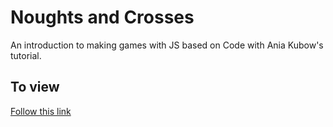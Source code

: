# Noughts and Crosses
An introduction to making games with JS based on Code with Ania Kubow's tutorial.

## To view
[Follow this link]([https://link-url-here.org](https://noughts-and-crosses-seven.vercel.app/))
